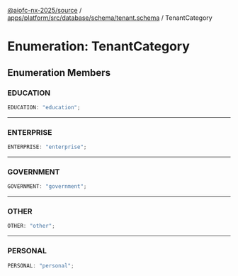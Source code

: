 [@aiofc-nx-2025/source](../../../../../../../index.md) / [apps/platform/src/database/schema/tenant.schema](../index.md) / TenantCategory

# Enumeration: TenantCategory

## Enumeration Members

### EDUCATION

```ts
EDUCATION: "education";
```

***

### ENTERPRISE

```ts
ENTERPRISE: "enterprise";
```

***

### GOVERNMENT

```ts
GOVERNMENT: "government";
```

***

### OTHER

```ts
OTHER: "other";
```

***

### PERSONAL

```ts
PERSONAL: "personal";
```

